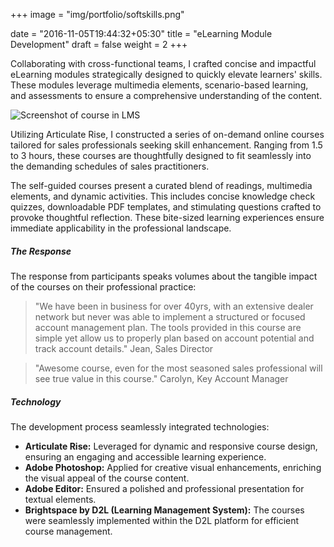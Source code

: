+++
image = "img/portfolio/softskills.png"

date = "2016-11-05T19:44:32+05:30"
title = "eLearning Module Development"
draft = false
weight = 2
+++

Collaborating with cross-functional teams, I crafted concise and impactful eLearning modules strategically designed to quickly elevate learners' skills. These modules leverage multimedia elements, scenario-based learning, and assessments to ensure a comprehensive understanding of the content.

<!--more-->

![Screenshot of course in LMS][1]

Utilizing Articulate Rise, I constructed a series of on-demand online courses tailored for sales professionals seeking skill enhancement. Ranging from 1.5 to 3 hours, these courses are thoughtfully designed to fit seamlessly into the demanding schedules of sales practitioners.

The self-guided courses present a curated blend of readings, multimedia elements, and dynamic activities. This includes concise knowledge check quizzes, downloadable PDF templates, and stimulating questions crafted to provoke thoughtful reflection. These bite-sized learning experiences ensure immediate applicability in the professional landscape.


##### The Response

The response from participants speaks volumes about the tangible impact of the courses on their professional practice:

> "We have been in business for over 40yrs, with an extensive dealer network but never was able to implement a structured or focused account management plan. The tools provided in this course are simple yet allow us to properly plan based on account potential and track account details." Jean, Sales Director

> "Awesome course, even for the most seasoned sales professional will see true value in this course." Carolyn, Key Account Manager

##### Technology

The development process seamlessly integrated technologies:

- **Articulate Rise:** Leveraged for dynamic and responsive course design, ensuring an engaging and accessible learning experience.
- **Adobe Photoshop:** Applied for creative visual enhancements, enriching the visual appeal of the course content.
- **Adobe Editor:** Ensured a polished and professional presentation for textual elements.
- **Brightspace by D2L (Learning Management System):** The courses were seamlessly implemented within the D2L platform for efficient course management.

[1]: /personal/img/softskills.png